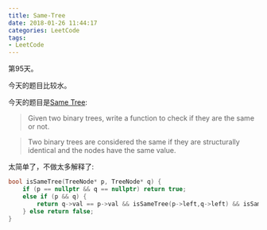 ```yaml
---
title: Same-Tree
date: 2018-01-26 11:44:17
categories: LeetCode
tags:
- LeetCode
---
```


第95天。

今天的题目比较水。

今天的题目是[Same Tree](https://leetcode.com/problems/same-tree/description/):

> Given two binary trees, write a function to check if they are the same or not.

> Two binary trees are considered the same if they are structurally identical and the nodes have the same value.

太简单了，不做太多解释了:

```c++
bool isSameTree(TreeNode* p, TreeNode* q) {
    if (p == nullptr && q == nullptr) return true;
    else if (p && q) {
        return q->val == p->val && isSameTree(p->left,q->left) && isSameTree(p->right,q->right);
    } else return false;
}
```